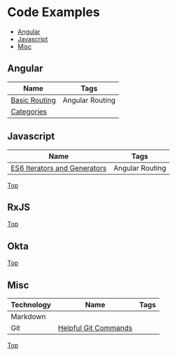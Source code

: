 # Code Examples
* [Angular](#angular)
* [Javascript](#aavascript)
* [Misc](#misc)
## Angular
|Name|Tags|
|--|--|
|[Basic Routing]()|Angular Routing|
|[Categories](#code-examples)||
## Javascript
|Name|Tags|
|--|--|
|[ES6 Iterators and Generators](https://github.com/kozigh01/es6-iterators-generators)|Angular Routing|
[Top](#code-examples)
## RxJS
[Top](#code-examples)
## Okta
[Top](#code-examples)
## Misc
|Technology|Name|Tags|
|--|--|--|
|Markdown|||
|Git|[Helpful Git Commands](https://gist.github.com/kozigh01/38da36a44765bba001669daa428209ac)||
[Top](#code-examples)

